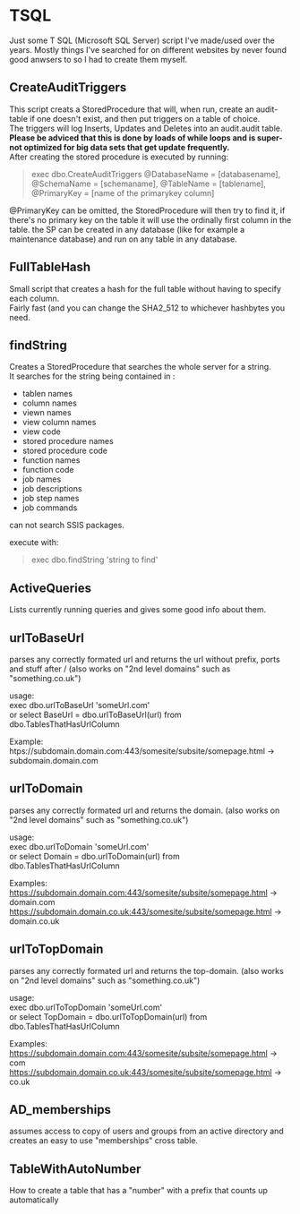 # TSQL

Just some T SQL (Microsoft SQL Server) script I've made/used over the years.
Mostly things I've searched for on different websites by never found good anwsers to so I had to create them myself.

## CreateAuditTriggers
This script creats a StoredProcedure that will, when run, create an audit-table if one doesn't exist, and then put triggers on a table of choice.  
The triggers will log Inserts, Updates and Deletes into an audit.audit table.  
**Please be adviced that this is done by loads of while loops and is super-not optimized for big data sets that get update frequently.**  
After creating the stored procedure is executed by running:   
  

> exec dbo.CreateAuditTriggers
>     @DatabaseName = [databasename], 
>     @SchemaName = [schemaname], 
>     @TableName = [tablename], 
>     @PrimaryKey = [name of the primarykey column]  
  
@PrimaryKey can be omitted, the StoredProcedure will then try to find it, if there's no primary key on the table it will use the ordinally first column in the table.
the SP can be created in any database (like for example a maintenance database) and run on any table in any database.
  
## FullTableHash
Small script that creates a hash for the full table without having to specify each column.  
Fairly fast (and you can change the SHA2_512 to whichever hashbytes you need.  

## findString
Creates a StoredProcedure that searches the whole server for a string.  
It searches for the string being contained in :
* tablen names
* column names
* viewn names
* view column names
* view code
* stored procedure names
* stored procedure code
* function names
* function code
* job names
* job descriptions
* job step names
* job commands
  
can not search SSIS packages.

execute with:  
> exec dbo.findString 'string to find'

## ActiveQueries
Lists currently running queries and gives some good info about them.

## urlToBaseUrl
parses any correctly formated url and returns the url without prefix, ports and stuff after / (also works on "2nd level domains" such as "something.co.uk")

usage:  
exec dbo.urlToBaseUrl 'someUrl.com'  
or
select 
  BaseUrl = dbo.urlToBaseUrl(url) 
from dbo.TablesThatHasUrlColumn

Example:  
htps://subdomain.domain.com:443/somesite/subsite/somepage.html -> subdomain.domain.com

## urlToDomain
parses any correctly formated url and returns the domain. (also works on "2nd level domains" such as "something.co.uk")  
  
usage:  
exec dbo.urlToDomain 'someUrl.com'  
or
select 
  Domain = dbo.urlToDomain(url) 
from dbo.TablesThatHasUrlColumn
  
Examples:  
https://subdomain.domain.com:443/somesite/subsite/somepage.html -> domain.com  
https://subdomain.domain.co.uk:443/somesite/subsite/somepage.html -> domain.co.uk  

## urlToTopDomain
parses any correctly formated url and returns the top-domain. (also works on "2nd level domains" such as "something.co.uk")  
  
usage:  
exec dbo.urlToTopDomain 'someUrl.com'  
or
select 
  TopDomain = dbo.urlToTopDomain(url) 
from dbo.TablesThatHasUrlColumn

Examples:  
https://subdomain.domain.com:443/somesite/subsite/somepage.html -> com  
https://subdomain.domain.co.uk:443/somesite/subsite/somepage.html -> co.uk

## AD_memberships
assumes access to copy of users and groups from an active directory and creates an easy to use "memberships" cross table.

## TableWithAutoNumber
How to create a table that has a "number" with a prefix that counts up automatically
